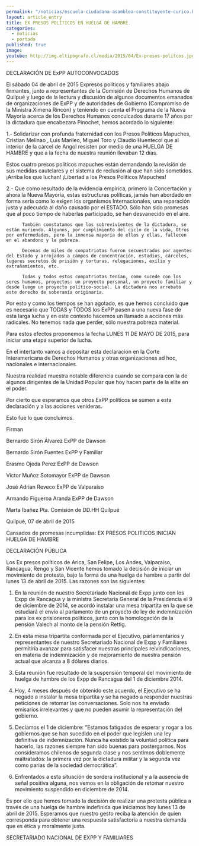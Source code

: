 ```yaml
---
permalink: "/noticias/escuela-ciudadana-asamblea-constituyente-curico.html"
layout: article_entry
title: EX PRESOS POLÍTICOS EN HUELGA DE HAMBRE.
categories: 
  - noticias
  - portada
published: true
image: 
youtube: http://img.eltipografo.cl/media/2015/04/Ex-presos-politcos.jpg
---
```


DECLARACIÓN DE ExPP AUTOCONVOCADOS

El sábado 04 de abril de 2015 Expresos políticos y familiares abajo firmantes, junto a representantes de la Comisión de Derechos Humanos de Quilpué y  luego de la lectura y discusión de algunos documentos emanados de organizaciones de ExPP y de autoridades de Gobierno (Compromiso de la Ministra Ximena Rincón) y teniendo en cuenta el Programa de la Nueva Mayoría acerca de los Derechos Humanos conculcados durante 17 años por la dictadura que encabezara Pinochet, hemos acordado lo siguiente:

1.-      Solidarizar con profunda fraternidad con los Presos Políticos Mapuches,  Cristian Melinao , Luis Marileo, Miguel Toro y Claudio Huentecol que al interior de la cárcel de Angol resisten por medio de una HUELGA DE HAMBRE y que a la fecha de nuestra reunión llevaban 12 días.

Estos cuatro presos políticos mapuches están demandando la revisión de sus medidas cautelares y el sistema de reclusión al que han sido sometidos. ¡Arriba los que luchan! ¡Libertad a los Presos Políticos Mapuches!

2.-      Que como resultado de la evidencia empírica, primero la Concertación y ahora la Nueva Mayoría, estas estructuras políticas, jamás han abordado en forma seria como lo exigen los organismos Internacionales, una reparación justa y adecuada al daño causado por el ESTADO. Sólo han sido promesas que al poco tiempo de haberlas participado, se han desvanecido en el aire.

          También constatamos que los sobrevivientes de la dictadura, se están muriendo. Algunos, por cumplimiento del ciclo de la vida, Otros por enfermedades, pero la inmensa mayoría de ellos y ellas, fallecen en el abandono y la pobreza.

          Decenas de miles de compatriotas fueron secuestrados por agentes del Estado y arrojados a campos de concentración, estadios, cárceles, lugares secretos de prisión y torturas, relegaciones, exilio y extrañamientos, etc.

          Todas y todos estos compatriotas tenían, como sucede con los seres humanos, proyectos: un proyecto personal, un proyecto familiar y desde luego un proyecto político-social. La dictadura nos arrebató este derecho de soberanía originaria.

Por esto y como los tiempos se han agotado, es que hemos concluido que es necesario que  TODAS y TODOS los ExPP pasen a una nueva fase de esta larga lucha y en este contexto hacemos un llamado a acciones más radicales. No tenemos nada que perder, sólo nuestra pobreza material.

Para estos efectos proponemos la fecha LUNES 11 DE MAYO DE 2015, para iniciar una etapa superior de lucha.

En el intertanto vamos a depositar esta declaración en la Corte Interamericana de Derechos Humanos y otras organizaciones ad hoc, nacionales e internacionales.

Nuestra realidad muestra notable diferencia cuando se compara con la de algunos dirigentes de la Unidad Popular que hoy hacen parte de la elite en el poder.

Por cierto que esperamos que otros ExPP políticos se sumen a esta declaración y a las acciones venideras.

Esto fue lo que concluimos.

Firman

Bernardo Sirón Álvarez               ExPP de Dawson

Bernardo Sirón Fuentes              ExPP  y Familiar

Erasmo Ojeda Perez                  ExPP de Dawson

Victor Muñoz Sotomayor             ExPP de Dawson

José Adrian Reveco                    ExPP de Valparaíso

Armando Figueroa Aranda                    ExPP de Dawson

Marta Ibañez                                       Pta. Comisión de DD.HH Quilpué

Quilpué, 07 de abril de 2015


Cansados de promesas incumplidas: EX PRESOS POLITICOS INICIAN HUELGA DE HAMBRE

 

 

DECLARACIÓN PÚBLICA

Los Ex presos políticos de Arica, San Felipe, Los Andes, Valparaíso, Rancagua, Rengo y San Vicente hemos tomado la decisión de iniciar un movimiento de protesta, bajo la forma de una huelga de hambre a partir del lunes 13 de abril de 2015.  Las razones son las siguientes:

1.   En la reunión de nuestro Secretariado Nacional de Expp junto con los Expp de Rancagua y la ministra Secretaria General de la Presidencia el 9 de diciembre de 2014, se acordó instalar una mesa tripartita en la que se estudiará el envío al parlamento de un proyecto de ley de indemnización para los ex prisioneros políticos, junto con la homologación de la pensión Valech al monto de la pensión Rettig.

2.   En esta mesa tripartita conformada por el Ejecutivo, parlamentarios y representantes de nuestro Secretariado Nacional de Expp y Familiares permitiría avanzar para satisfacer nuestras principales reivindicaciones, en materia de indemnización y de mejoramiento de nuestra pensión actual que alcanza a 8 dólares diarios.

3.   Esta reunión fue resultado de la suspensión temporal del movimiento de huelga de hambre de los Expp de Rancagua del 1 de diciembre 2014.

4.   Hoy, 4 meses después de obtenido este acuerdo, el Ejecutivo se ha negado a instalar la mesa tripartita y se ha negado a responder nuestras peticiones de retomar las conversaciones. Solo nos ha enviado emisarios irrelevantes y que no pueden asumir la representación del gobierno.

5.   Decíamos el 1 de diciembre: “Estamos fatigados de esperar y rogar a los gobiernos que se han sucedido en el poder que legislen una ley definitiva de indemnización. Nunca ha existido la voluntad política para hacerlo, las razones siempre han sido buenas para postergarnos. Nos consideramos chilenos de segunda clase y nos sentimos doblemente maltratados: la primera vez por la dictadura militar y la segunda vez como parias de la sociedad democrática”.

6.   Enfrentados a esta situación de sordera institucional y a la ausencia de señal positiva alguna, nos vemos en la obligación de retomar nuestro movimiento suspendido en diciembre de 2014.

Es por ello que hemos tomado la decisión de realizar una protesta pública a través de una huelga de hambre indefinida que iniciamos hoy lunes 13 de abril de 2015. Esperamos que nuestro gesto reciba la atención de quien corresponda para obtener una respuesta satisfactoria a nuestra demanda que es ética y moralmente justa.

 

SECRETARIADO NACIONAL DE EXPP Y FAMILIARES
